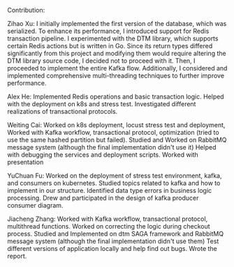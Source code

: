 Contribution:

Zihao Xu:
I initially implemented the first version of the database, which was serialized. To enhance its performance, I introduced support for Redis transaction pipeline. I experimented with the DTM library, which supports certain Redis actions but is written in Go. Since its return types differed significantly from this project and modifying them would require altering the DTM library source code, I decided not to proceed with it. Then, I proceeded to implement the entire Kafka flow. Additionally, I considered and implemented comprehensive multi-threading techniques to further improve performance.

Alex He:
Implemented Redis operations and basic transaction logic. 
Helped with the deployment on k8s and stress test.
Investigated different realizations of transactional protocols.



Weiting Cai: 
Worked on k8s deployment, locust stress test and deployment,
Worked with Kafka workflow, transactional protocol, optimization (tried to use the same hashed partition but failed).
Studied and Worked on RabbitMQ message system (although the final implementation didn't use it)
Helped with debugging the services and deployment scripts.
Worked with presentation

YuChuan Fu:
Worked on the deployment of stress test environment, kafka, and consumers on kubernetes.
Studied topics related to kafka and how to implement in our structure.
Identified data type errors in business logic processing.
Drew and participated in the design of kafka producer consumer diagram.

Jiacheng Zhang:
Worked with Kafka workflow, transactional protocol, multithread functions. 
Worked on correcting the logic during checkout process.
Studied and Implemented on dtm SAGA framework and RabbitMQ message system (although the final implementation didn't use them)
Test different versions of application locally and help find out bugs.
Wrote the report.
